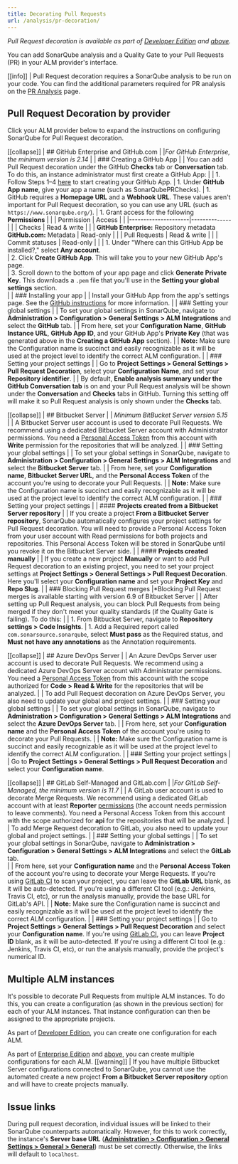 ```yaml
---
title: Decorating Pull Requests
url: /analysis/pr-decoration/
---
```


_Pull Request decoration is available as part of [Developer Edition](https://redirect.sonarsource.com/editions/developer.html) and [above](https://www.sonarsource.com/plans-and-pricing/)._

You can add SonarQube analysis and a Quality Gate to your Pull Requests (PR) in your ALM provider's interface.

[[info]]
| Pull Request decoration requires a SonarQube analysis to be run on your code. You can find the additional parameters required for PR analysis on the [PR Analysis](/analysis/pull-request/) page.

## Pull Request Decoration by provider

Click your ALM provider below to expand the instructions on configuring SonarQube for Pull Request decoration.

[[collapse]]
| ## GitHub Enterprise and GitHub.com
|
|*For GitHub Enterprise, the minimum version is 2.14*
|
| ### Creating a GitHub App
|
| You can add Pull Request decoration under the GitHub **Checks** tab or **Conversation** tab. To do this, an instance administrator must first create a GitHub App:
|
| 1. Follow Steps 1–4 [here](https://developer.github.com/apps/building-github-apps/creating-a-github-app/) to start creating your GitHub App.
| 1. Under **GitHub App name**, give your app a name (such as SonarQubePRChecks).
| 1. GitHub requires a **Homepage URL** and a **Webhook URL**. These values aren't important for Pull Request decoration, so you can use any URL (such as `https://www.sonarqube.org/`).
| 1. Grant access for the following **Permissions**
|
|	| Permission          | Access       |
|	|---------------------|--------------|
|	| Checks              | Read & write |
|	| **GitHub Enterprise:** Repository metadata <br/> **GitHub.com:** Metadata | Read-only    |
|	| Pull Requests       | Read & write |
|	| Commit statuses     | Read-only    |
|
| 1. Under "Where can this GitHub App be installed?," select **Any account**.  
| 2. Click **Create GitHub App**. This will take you to your new GitHub App's page.  
| 3. Scroll down to the bottom of your app page and click **Generate Private Key**. This downloads a `.pem` file that you'll use in the **Setting your global settings** section.  
|
| ### Installing your app 
|
| Install your GitHub App from the app's settings page. See the [GitHub instructions](https://developer.github.com/apps/installing-github-apps/) for more information.
|
| ### Setting your global settings
|
| To set your global settings in SonarQube, navigate to **Administration > Configuration > General Settings > ALM Integrations** and select the **GitHub** tab.
|
| From here, set your **Configuration Name**, **GitHub Instance URL**, **GitHub App ID**, and your GitHub App's **Private Key** (that was generated above in the **Creating a GitHub App** section).
|
| **Note:** Make sure the Configuration name is succinct and easily recognizable as it will be used at the project level to identify the correct ALM configuration.
|
| ### Setting your project settings
|
| Go to **Project Settings > General Settings > Pull Request Decoration**, select your **Configuration Name**, and set your **Repository identifier**.
|
| By default, **Enable analysis summary under the GitHub Conversation tab** is on and your Pull Request analysis will be shown under the **Conversation** and **Checks** tabs in GitHub. Turning this setting off will make it so Pull Request analysis is only shown under the **Checks** tab.

[[collapse]]
| ## Bitbucket Server
|
| *Minimum BitBucket Server version 5.15*
|
| A Bitbucket Server user account is used to decorate Pull Requests. We recommend using a dedicated Bitbucket Server account with Administrator permissions. You need a [Personal Access Token](https://confluence.atlassian.com/bitbucketserver0515/personal-access-tokens-961275199.html) from this account with **Write** permission for the repositories that will be analyzed.
|
| ### Setting your global settings
|
| To set your global settings in SonarQube, navigate to **Administration > Configuration > General Settings > ALM Integrations** and select the **Bitbucket Server** tab.
|
| From here, set your  **Configuration name**, **Bitbucket Server URL**, and the **Personal Access Token** of the account you're using to decorate your Pull Requests.
|
| **Note:** Make sure the Configuration name is succinct and easily recognizable as it will be used at the project level to identify the correct ALM configuration.
|
| ### Setting your project settings
|
| #### **Projects created from a Bitbucket Server repository**
|
| If you create a project **From a Bitbucket Server repository**, SonarQube automatically configures your project settings for Pull Request decoration. You will need to provide a Personal Access Token from your user account with Read permissions for both projects and repositories. This Personal Access Token will be stored in SonarQube until you revoke it on the Bitbucket Server side.
|
| #### **Projects created manually**
|
| If you create a new project **Manually** or want to add Pull Request decoration to an existing project, you need to set your project settings at **Project Settings > General Settings > Pull Request Decoration**. Here you'll select your **Configuration name** and set your **Project Key** and **Repo Slug**.
|
| ### Blocking Pull Request merges
|*Blocking Pull Request merges is available starting with version 6.9 of Bitbucket Server
|
| After setting up Pull Request analysis, you can block Pull Requests from being merged if they don't meet your quality standards (if the Quality Gate is failing). To do this:
| 
| 1. From Bitbucket Server, navigate to **Repository settings > Code Insights**. 
| 1. Add a Required report called `com.sonarsource.sonarqube`, select **Must pass** as the Required status, and **Must not have any annotations** as the Annotation requirements.

[[collapse]]
| ## Azure DevOps Server
|
| An Azure DevOps Server user account is used to decorate Pull Requests. We recommend using a dedicated Azure DevOps Server account with Administrator permissions. You need a [Personal Access Token](https://docs.microsoft.com/en-us/azure/devops/organizations/accounts/use-personal-access-tokens-to-authenticate?view=tfs-2017&tabs=preview-page) from this account with the scope authorized for **Code > Read & Write** for the repositories that will be analyzed.
|
| To add Pull Request decoration on Azure DevOps Server, you also need to update your global and project settings. 
|
| ### Setting your global settings
|
| To set your global settings in SonarQube, navigate to **Administration > Configuration > General Settings > ALM Integrations** and select the **Azure DevOps Server** tab.
|
| From here, set your **Configuration name** and the **Personal Access Token** of the account you're using to decorate your Pull Requests.
|
| **Note:** Make sure the Configuration name is succinct and easily recognizable as it will be used at the project level to identify the correct ALM configuration.
|
| ### Setting your project settings
|
| Go to **Project Settings > General Settings > Pull Request Decoration** and select your **Configuration name**.

[[collapse]]
| ## GitLab Self-Managed and GitLab.com
|
|*For GitLab Self-Managed, the minimum version is 11.7*
|
| A GitLab user account is used to decorate Merge Requests. We recommend using a dedicated GitLab account with at least **Reporter** [permissions](https://docs.gitlab.com/ee/user/permissions.html) (the account needs permission to leave comments). You need a Personal Access Token from this account with the scope authorized for **api** for the repositories that will be analyzed.
|
| To add Merge Request decoration to GitLab, you also need to update your global and project settings.
|
| ### Setting your global settings
|
| To set your global settings in SonarQube, navigate to **Administration > Configuration > General Settings > ALM Integrations** and select the **GitLab** tab.  
|
| From here, set your **Configuration name** and the **Personal Access Token** of the account you're using to decorate your Merge Requests. If you're using [GitLab CI](/analysis/gitlab-cicd/) to scan your project, you can leave the **GitLab URL** blank, as it will be auto-detected. If you're using a different CI tool (e.g.: Jenkins, Travis CI, etc), or run the analysis manually, provide the base URL for GitLab's API.
|
| **Note:** Make sure the Configuration name is succinct and easily recognizable as it will be used at the project level to identify the correct ALM configuration.
|
| ### Setting your project settings
|
| Go to **Project Settings > General Settings > Pull Request Decoration** and select your **Configuration name**. If you're using [GitLab CI](/analysis/gitlab-cicd/), you can leave **Project ID** blank, as it will be auto-detected. If you're using a different CI tool (e.g.: Jenkins, Travis CI, etc), or run the analysis manually, provide the project's numerical ID.

## Multiple ALM instances

It's possible to decorate Pull Requests from multiple ALM instances. To do this, you can create a configuration (as shown in the previous section) for each of your ALM instances. That instance configuration can then be assigned to the appropriate projects.

As part of [Developer Edition](https://redirect.sonarsource.com/editions/developer.html), you can create one configuration for each ALM. 

As part of [Enterprise Edition](https://redirect.sonarsource.com/editions/enterprise.html) and [above](https://www.sonarsource.com/plans-and-pricing/), you can create multiple configurations for each ALM.
[[warning]]
| If you have multiple Bitbucket Server configurations connected to SonarQube, you cannot use the automated create a new project **From a Bitbucket Server repository** option and will have to create projects manually.

## Issue links
During pull request decoration, individual issues will be linked to their SonarQube counterparts automatically. However, for this to work correctly, the instance's **Server base URL** (**[Administration > Configuration > General Settings > General > General](/#sonarqube-admin#/admin/settings/)**) must be set correctly. Otherwise, the links will default to `localhost`.
